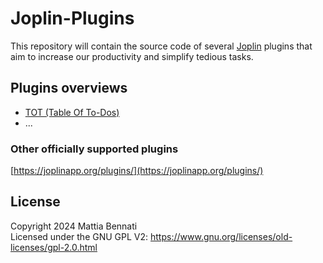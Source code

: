 # Joplin-Plugins
This repository will contain the source code of several [Joplin](https://joplinapp.org/) plugins that aim to increase our productivity and simplify tedious tasks.

## Plugins overviews
- [TOT (Table Of To-Dos)](/table_of_todos)
- ...

### Other officially supported plugins
[https://joplinapp.org/plugins/](https://joplinapp.org/plugins/)

## License
Copyright 2024 Mattia Bennati  
Licensed under the GNU GPL V2: https://www.gnu.org/licenses/old-licenses/gpl-2.0.html
